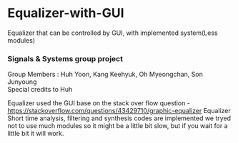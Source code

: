 # Equalizer-with-GUI
Equalizer that can be controlled by GUI, with implemented system(Less modules)

### Signals & Systems group project<br>
Group Members : Huh Yoon, Kang Keehyuk, Oh Myeongchan, Son Junyoung<br>
Special credits to Huh

Equalizer used the GUI base on the stack over flow question - https://stackoverflow.com/questions/43429710/graphic-equalizer
Equalizer Short time analysis, filtering and synthesis codes are implemented 
we tryed not to use much modules so it might be a little bit slow, but if you wait for a little bit it will work.
